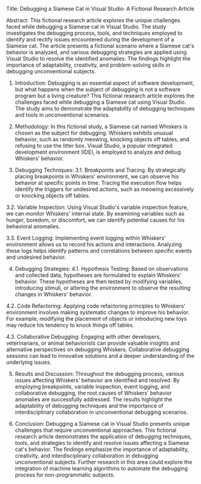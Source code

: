 Title: Debugging a Siamese Cat in Visual Studio: A Fictional Research Article

Abstract:
This fictional research article explores the unique challenges faced while debugging a Siamese cat in Visual Studio. The study investigates the debugging process, tools, and techniques employed to identify and rectify issues encountered during the development of a Siamese cat. The article presents a fictional scenario where a Siamese cat's behavior is analyzed, and various debugging strategies are applied using Visual Studio to resolve the identified anomalies. The findings highlight the importance of adaptability, creativity, and problem-solving skills in debugging unconventional subjects.

1. Introduction:
Debugging is an essential aspect of software development, but what happens when the subject of debugging is not a software program but a living creature? This fictional research article explores the challenges faced while debugging a Siamese cat using Visual Studio. The study aims to demonstrate the adaptability of debugging techniques and tools in unconventional scenarios.

2. Methodology:
In this fictional study, a Siamese cat named Whiskers is chosen as the subject for debugging. Whiskers exhibits unusual behavior, such as randomly meowing, knocking objects off tables, and refusing to use the litter box. Visual Studio, a popular integrated development environment (IDE), is employed to analyze and debug Whiskers' behavior.

3. Debugging Techniques:
3.1. Breakpoints and Tracing:
By strategically placing breakpoints in Whiskers' environment, we can observe his behavior at specific points in time. Tracing the execution flow helps identify the triggers for undesired actions, such as meowing excessively or knocking objects off tables.

3.2. Variable Inspection:
Using Visual Studio's variable inspection feature, we can monitor Whiskers' internal state. By examining variables such as hunger, boredom, or discomfort, we can identify potential causes for his behavioral anomalies.

3.3. Event Logging:
Implementing event logging within Whiskers' environment allows us to record his actions and interactions. Analyzing these logs helps identify patterns and correlations between specific events and undesired behavior.

4. Debugging Strategies:
4.1. Hypothesis Testing:
Based on observations and collected data, hypotheses are formulated to explain Whiskers' behavior. These hypotheses are then tested by modifying variables, introducing stimuli, or altering the environment to observe the resulting changes in Whiskers' behavior.

4.2. Code Refactoring:
Applying code refactoring principles to Whiskers' environment involves making systematic changes to improve his behavior. For example, modifying the placement of objects or introducing new toys may reduce his tendency to knock things off tables.

4.3. Collaborative Debugging:
Engaging with other developers, veterinarians, or animal behaviorists can provide valuable insights and alternative perspectives on debugging Whiskers.
Collaborative debugging sessions can lead to innovative solutions and a deeper understanding of the underlying issues.

5. Results and Discussion:
Throughout the debugging process, various issues affecting Whiskers' behavior are identified and resolved. By employing breakpoints, variable inspection, event logging, and collaborative debugging, the root causes of Whiskers' behavior anomalies are successfully addressed. The results highlight the adaptability of debugging techniques and the importance of interdisciplinary collaboration in unconventional debugging scenarios.

6. Conclusion:
Debugging a Siamese cat in Visual Studio presents unique challenges that require unconventional approaches. This fictional research article demonstrates the application of debugging techniques, tools, and strategies to identify and resolve issues affecting a Siamese cat's behavior. The findings emphasize the importance of adaptability, creativity, and interdisciplinary collaboration in debugging unconventional subjects. Further research in this area could explore the integration of machine learning algorithms to automate the debugging process for non-programmatic subjects.